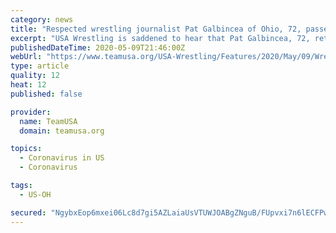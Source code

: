 ```yaml
---
category: news
title: "Respected wrestling journalist Pat Galbincea of Ohio, 72, passed away this week in Ohio"
excerpt: "USA Wrestling is saddened to hear that Pat Galbincea, 72, retired Cleveland Plain Dealer sports reporter and one of the most respected wrestling journalists in the nation, passed away this week. “Pat Galbincea made a huge difference for the sport of wrestling,"
publishedDateTime: 2020-05-09T21:46:00Z
webUrl: "https://www.teamusa.org/USA-Wrestling/Features/2020/May/09/Wrestling-journalist-Pat-Galbincea-of-Ohio-passed-away"
type: article
quality: 12
heat: 12
published: false

provider:
  name: TeamUSA
  domain: teamusa.org

topics:
  - Coronavirus in US
  - Coronavirus

tags:
  - US-OH

secured: "NgybxEop6mxei06Lc8d7gi5AZLaiaUsVTUWJOABgZNguB/FUpvxi7n6lECFPwHtRMc9406yldqH/wgus85eFqclgsC/QJmVQ3Ms6QjmbD2+PGXrXd8/zToBdJG2QD82L4nRjZ1Pj6XzkOYAMbYMdZgWPg5UjqUTU8eeJ+pWAUf69KgOkZnA+HV/tnvo0mNO72KuU/h1ONid8q1qhVXq/p7Xfs4pnPrt3mmUK3yktELcI1oYuobvppIu49Cz4uBi3YwngL9bVUBQOpjRnw5Gih6SfzmktxSiAK7CiipXs9VUG7Zbe+gZQz52VGXXR7/6xLKWYkgBO4fnNRiL06N6j/nFEZB9PCFdj8p7qZkJdqdRChL0uud6OkPhKd3ke4K5evllsZRyjZv2xCkYJaAu3rkjIAw680jQ1c1fn5CEH1iYEBQ8rBXQP6km9+ZLUzCQZQBCfRTLluiV+VS+R4N+zyAl90tmv8c2Q2zxsez7FUxw=;PokEb6sg8W23IIfROyE+rw=="
---
```


